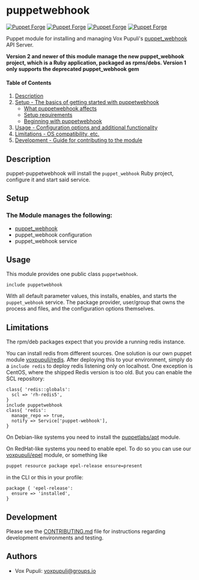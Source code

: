 
# puppetwebhook

[![Puppet Forge](https://img.shields.io/puppetforge/v/puppet/puppetwebhook.svg?style=flat-square)](https://forge.puppetlabs.com/puppet/puppetwebhook)
[![Puppet Forge](https://img.shields.io/puppetforge/dt/puppet/puppetwebhook.svg?style=flat-square)](https://forge.puppet.com/puppet/puppetwebhook)
[![Puppet Forge](https://img.shields.io/puppetforge/e/puppet/puppetwebhook.svg?style=flat-square)](https://forge.puppet.com/puppet/puppetwebhook)
[![Puppet Forge](https://img.shields.io/puppetforge/f/puppet/puppetwebhook.svg?style=flat-square)](https://forge.puppet.com/puppet/puppetwebhook)

Puppet module for installing and managing Vox Pupuli's [puppet_webhook](https://github.com/voxpupuli/puppet_webhook#puppet-webhook-server) API Server.

**Version 2 and newer of this module manage the new puppet_webhook project, which is a Ruby application, packaged as rpms/debs. Version 1 only supports the deprecated puppet_webhook gem**

#### Table of Contents

1. [Description](#description)
2. [Setup - The basics of getting started with puppetwebhook](#setup)
    * [What puppetwebhook affects](#what-puppetwebhook-affects)
    * [Setup requirements](#setup-requirements)
    * [Beginning with puppetwebhook](#beginning-with-puppetwebhook)
3. [Usage - Configuration options and additional functionality](#usage)
4. [Limitations - OS compatibility, etc.](#limitations)
5. [Development - Guide for contributing to the module](#development)

## Description

puppet-puppetwebhook will install the `puppet_webhook` Ruby project, configure it and start said service.

## Setup

### The Module manages the following:

* [puppet_webhook](https://github.com/voxpupuli/puppet_webhook)
* puppet_webhook configuration
* puppet_webhook service

## Usage

This module provides one public class `puppetwebhook`.

``` puppet
include puppetwebhook
```

With all default parameter values, this installs, enables, and starts the
`puppet_webhook` service. The package provider, user/group that owns the process
and files, and the configuration options themselves.

## Limitations

The rpm/deb packages expect that you provide a running redis instance.

You can install redis from different sources. One solution is our own puppet
module [voxpupuli/redis](https://forge.puppet.com/puppet/redis). After
deploying this to your environment, simply do a `include redis` to deploy
redis listening only on localhost. One exception is CentOS, where the shipped
Redis version is too old. But you can enable the SCL repository:

```puppet
class{ 'redis::globals':
  scl => 'rh-redis5',
}
include puppetwebhook
class{ 'redis':
  manage_repo => true,
  notify => Service['puppet-webhook'],
}
```

On Debian-like systems you need to install the
[puppetlabs/apt](https://forge.puppet.com/puppetlabs/apt) module.

On RedHat-like systems you need to enable epel. To do so you can use our
[voxpupuli/epel](https://forge.puppet.com/puppet/epel) module, or something like

```sh
puppet resource package epel-release ensure=present
```

in the CLI or this in your profile:

```puppet
package { 'epel-release':
  ensure => 'installed',
}
```

## Development

Please see the [CONTRIBUTING.md](.github/CONTRIBUTING.md) file for instructions regarding development environments and testing.

## Authors

* Vox Pupuli: [voxpupuli@groups.io](mailto:voxpupuli@groups.io)
